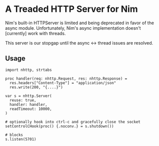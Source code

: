 # A Treaded HTTP Server for Nim

Nim's built-in HTTPServer is limited and being deprecated in favor of the async module. Unfortunately, Nim's async implementation doesn't [currently] work with threads.

This server is our stopgap until the async <-> thread issues are resolved.

## Usage

```
import nhttp, strtabs

proc handler(req: nhttp.Request, res: nhttp.Response) =
  res.headers["Content-Type"] = "application/json"
  res.write(200, "{....}")

var s = nhttp.Server(
  reuse: true,
  handler: handler,
  readTimeout: 10000,
)

# optionally hook into ctrl-c and gracefully close the socket
setControlCHook(proc() {.noconv.} = s.shutdown())

# blocks
s.listen(5701)
```
